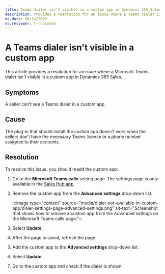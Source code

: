 ```yaml
---
title: Teams dialer isn't visible in a custom app in Dynamics 365 Sales
description: Provides a resolution for an issue where a Teams dialer isn't visible in a custom app in Microsoft Dynamics 365 Sales.
ms.date: 08/14/2023
ms.reviewer: t-ronioded
---
```

# A Teams dialer isn't visible in a custom app

This article provides a resolution for an issue where a Microsoft Teams dialer isn't visible in a custom app in Dynamics 365 Sales.

## Symptoms

A seller can't see a Teams dialer in a custom app.

## Cause

The plug-in that should install the custom app doesn't work when the sellers don't have the necessary Teams license or a phone number assigned to their accounts.

## Resolution

To resolve this issue, you should readd the custom app:

1. Go to the **Microsoft Teams calls** setting page. The settings page is only available in the [Sales Hub app](/dynamics365/sales/intro-saleshub).
2. Remove the custom app from the **Advanced settings** drop-down list.

   :::image type="content" source="media/dialer-not-available-in-custom-app/dialer-settings-page-advanced-settings.png" alt-text="Screenshot that shows how to remove a custom app from the Advanced settings on the Microsoft Teams calls page.":::

3. Select **Update**.
4. After the page is saved, refresh the page.
5. Add the custom app to the **Advanced settings** drop-down list.
6. Select **Update**.
7. Go to the custom app and check if the dialer is shown.
